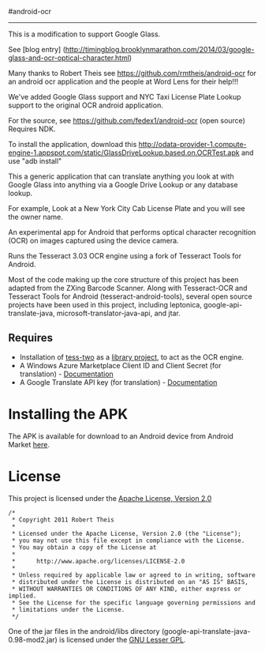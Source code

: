 #android-ocr
* * *
This is a modification to support Google Glass.

See [blog entry] (http://timingblog.brooklynmarathon.com/2014/03/google-glass-and-ocr-optical-character.html)

Many thanks to Robert Theis see https://github.com/rmtheis/android-ocr for an android ocr application and the people at Word Lens for their help!!!

We've added Google Glass support and NYC Taxi License Plate Lookup support to the original OCR android application.

For the source, see https://github.com/fedex1/android-ocr  (open source)  Requires NDK.  

To install the application, download this http://odata-provider-1.compute-engine-1.appspot.com/static/GlassDriveLookup.based.on.OCRTest.apk  and use "adb install"

This a generic application that can translate anything you look at with Google Glass into anything via a Google Drive Lookup or any database lookup.

For example, Look at a New York City Cab License Plate and you will see the owner name.


An experimental app for Android that performs optical character recognition (OCR) on images captured using the device camera.

Runs the Tesseract 3.03 OCR engine using a fork of Tesseract Tools for Android.

Most of the code making up the core structure of this project has been adapted from the ZXing Barcode Scanner. Along with Tesseract-OCR and Tesseract Tools for Android (tesseract-android-tools), several open source projects have been used in this project, including leptonica, google-api-translate-java, microsoft-translator-java-api, and jtar.

## Requires

* Installation of [tess-two](https://github.com/rmtheis/tess-two) as a [library project](http://developer.android.com/guide/developing/projects/projects-eclipse.html#ReferencingLibraryProject), to act as the OCR engine.
* A Windows Azure Marketplace Client ID and Client Secret (for translation) - [Documentation](http://msdn.microsoft.com/en-us/library/hh454950.aspx)
* A Google Translate API key (for translation) - [Documentation](https://code.google.com/apis/console/?api=translate)

Installing the APK
==================

The APK is available for download to an Android device from Android Market [here](https://market.android.com/details?id=edu.sfsu.cs.orange.ocr).

License
=======

This project is licensed under the [Apache License, Version 2.0](http://www.apache.org/licenses/LICENSE-2.0.html)

    /*
     * Copyright 2011 Robert Theis
     *
     * Licensed under the Apache License, Version 2.0 (the "License");
     * you may not use this file except in compliance with the License.
     * You may obtain a copy of the License at
     *
     *      http://www.apache.org/licenses/LICENSE-2.0
     *
     * Unless required by applicable law or agreed to in writing, software
     * distributed under the License is distributed on an "AS IS" BASIS,
     * WITHOUT WARRANTIES OR CONDITIONS OF ANY KIND, either express or implied.
     * See the License for the specific language governing permissions and
     * limitations under the License.
     */

One of the jar files in the android/libs directory (google-api-translate-java-0.98-mod2.jar) is licensed under the [GNU Lesser GPL](http://www.gnu.org/licenses/lgpl.html).
